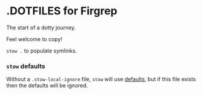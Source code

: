 # .DOTFILES for Firgrep

The start of a dotty journey.

Feel welcome to copy!

`stow .` to populate symlinks.

### `stow` defaults

Without a `.stow-local-ignore` file, `stow` will use [defaults](https://www.gnu.org/software/stow/manual/stow.html#Ignore-Lists), but if this file exists then the defaults will be ignored.
